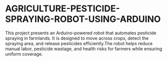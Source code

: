 # AGRICULTURE-PESTICIDE-SPRAYING-ROBOT-USING-ARDUINO
This project presents an Arduino-powered robot that automates pesticide spraying in farmlands. It is designed to move across crops, detect the spraying area, and release pesticides efficiently.The robot helps reduce manual labor, pesticide wastage, and health risks for farmers while ensuring uniform coverage.
